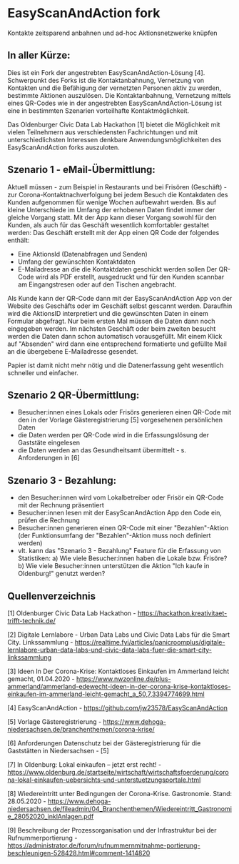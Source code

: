 # EasyScanAndAction fork 
Kontakte zeitsparend anbahnen und ad-hoc Aktionsnetzwerke knüpfen

## In aller Kürze:
Dies ist ein Fork der angestrebten EasyScanAndAction-Lösung [4]. Schwerpunkt des Forks ist die Kontaktanbahnung, Vernetzung von Kontakten und die Befähigung der vernetzten Personen aktiv zu werden, bestimmte Aktionen auszulösen. Die Kontaktanbahnung, Vernetzung mittels eines QR-Codes wie in der angestrebten EasyScanAndAction-Lösung ist eine in bestimmten Szenarien vorteilhafte Kontaktmöglichkeit.

Das Oldenburger Civic Data Lab Hackathon [1] bietet die Möglichkeit mit vielen Teilnehmern aus verschiedensten Fachrichtungen und mit unterschiedlichsten Interessen denkbare Anwendungsmöglichkeiten des EasyScanAndAction forks auszuloten.

## Szenario 1 - eMail-Übermittlung:
Aktuell müssen - zum Beispiel in Restaurants und bei Frisören (Geschäft) - zur Corona-Kontaktnachverfolgung bei jedem Besuch die Kontakdaten des Kunden aufgenommen für wenige Wochen aufbewahrt werden.
Bis auf kleine Unterschiede im Umfang der erhobenen Daten findet immer der gleiche Vorgang statt.
Mit der App kann dieser Vorgang sowohl für den Kunden, als auch für das Geschäft wesentlich komfortabler gestaltet werden:
Das Geschäft erstellt mit der App einen QR Code der folgendes enthält:
- Eine AktionsId (Datenabfragen und Senden)
- Umfang der gewünschten Kontaktdaten
- E-Mailadresse an die die Kontaktdaten geschickt werden sollen
Der QR-Code wird als PDF erstellt, ausgedruckt und für den Kunden scannbar am Eingangstresen oder auf den Tischen angebracht.

Als Kunde kann der QR-Code dann mit der EasyScanAndAction App von der Website des Geschäfts oder im Geschäft selbst gescannt werden. Daraufhin wird die AktionsID interpretiert und die gewünschten Daten in einem Formular abgefragt. Nur beim ersten Mal müssen die Daten dann noch eingegeben werden. Im nächsten Geschäft oder beim zweiten besucht werden die Daten dann schon automatisch vorausgefüllt.
Mit einem Klick auf "Absenden" wird dann eine entsprechend formatierte und gefüllte Mail an die übergebene E-Mailadresse gesendet.

Papier ist damit nicht mehr nötig und die Datenerfassung geht wesentlich schneller und einfacher.

## Szenario 2 QR-Übermittlung:
- Besucher:innen eines Lokals oder Frisörs generieren einen QR-Code mit den in der Vorlage Gästeregistrierung [5] vorgesehenen persönlichen Daten 
- die Daten werden per QR-Code wird in die Erfassungslösung der Gaststäte eingelesen
- die Daten werden an das Gesundheitsamt übermittelt - s. Anforderungen in [6]

## Szenario 3 - Bezahlung:
- den Besucher:innen wird vom Lokalbetreiber oder Frisör ein QR-Code mit der Rechnung präsentiert
- Besucher:innen lesen mit der EasyScanAndAction App den Code ein, prüfen die Rechnung 
-  Besucher:innen generieren einen QR-Code mit einer "Bezahlen"-Aktion (der Funktionsumfang der "Bezahlen"-Aktion muss noch definiert werden)
- vlt. kann das "Szenario 3 - Bezahlung" Feature für die Erfassung von Statistiken: a) Wie viele Besucher:innen haben die Lokale bzw. Frisöre? b) Wie viele Besucher:innen unterstützen die Aktion "Ich kaufe in Oldenburg!" genutzt werden?

## Quellenverzeichnis
[1] Oldenburger Civic Data Lab Hackathon - https://hackathon.kreativitaet-trifft-technik.de/

[2] Digitale Lernlabore - Urban Data Labs und Civic Data Labs für die Smart City. Linkssammlung - https://realtime.fyi/articles/panicroomplus/digitale-lernlabore-urban-data-labs-und-civic-data-labs-fuer-die-smart-city-linkssammlung

[3] Ideen In Der Corona-Krise: Kontaktloses Einkaufen im Ammerland leicht gemacht, 01.04.2020 - https://www.nwzonline.de/plus-ammerland/ammerland-edewecht-ideen-in-der-corona-krise-kontaktloses-einkaufen-im-ammerland-leicht-gemacht_a_50,7,3394774699.html

[4] EasyScanAndAction - https://github.com/jw23578/EasyScanAndAction

[5] Vorlage Gästeregistrierung - https://www.dehoga-niedersachsen.de/branchenthemen/corona-krise/

[6]  Anforderungen Datenschutz bei der Gästeregistrierung für die Gaststätten in Niedersachsen - [5]


[7] In Oldenburg: Lokal einkaufen – jetzt erst recht! - https://www.oldenburg.de/startseite/wirtschaft/wirtschaftsfoerderung/corona-lokal-einkaufen-uebersichts-und-unterstuetzungsportale.html

[8] Wiedereintritt unter Bedingungen der Corona-Krise. Gastronomie. Stand: 28.05.2020 - https://www.dehoga-niedersachsen.de/fileadmin/04_Branchenthemen/Wiedereintritt_Gastronomie_28052020_inklAnlagen.pdf

[9] Beschreibung der Prozessorganisation und der Infrastruktur bei der Rufnummerportierung - https://administrator.de/forum/rufnummernmitnahme-portierung-beschleunigen-528428.html#comment-1414820
